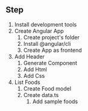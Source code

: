 ## Step
1. Install development tools
2. Create Angular App
    1. Create project's folder
    2. Install @angular/cli
    3. Create App as frontend
3. Add Header
    1. Generate Component
    2. Add Html
    3. Add Css
4.  List Foods
    1. Create Food model
    2. Create data.ts
        1.  Add sample foods